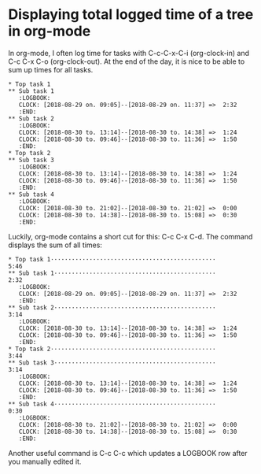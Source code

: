 # Displaying total logged time of a tree in org-mode

In org-mode, I often log time for tasks with C-c-C-x-C-i (org-clock-in) and C-c C-x C-o (org-clock-out). At the end of the day, it is nice to be able to sum up times for all tasks.

```
* Top task 1
** Sub task 1
   :LOGBOOK:
   CLOCK: [2018-08-29 on. 09:05]--[2018-08-29 on. 11:37] =>  2:32
   :END:
** Sub task 2
   :LOGBOOK:
   CLOCK: [2018-08-30 to. 13:14]--[2018-08-30 to. 14:38] =>  1:24
   CLOCK: [2018-08-30 to. 09:46]--[2018-08-30 to. 11:36] =>  1:50
   :END:
* Top task 2
** Sub task 3
   :LOGBOOK:
   CLOCK: [2018-08-30 to. 13:14]--[2018-08-30 to. 14:38] =>  1:24
   CLOCK: [2018-08-30 to. 09:46]--[2018-08-30 to. 11:36] =>  1:50
   :END:
** Sub task 4
   :LOGBOOK:
   CLOCK: [2018-08-30 to. 21:02]--[2018-08-30 to. 21:02] =>  0:00
   CLOCK: [2018-08-30 to. 14:38]--[2018-08-30 to. 15:08] =>  0:30
   :END:
```

Luckily, org-mode contains a short cut for this: C-c C-x C-d. The command displays the sum of all times:

```
* Top task 1···············································        5:46
** Sub task 1··············································        2:32
   :LOGBOOK:
   CLOCK: [2018-08-29 on. 09:05]--[2018-08-29 on. 11:37] =>  2:32
   :END:
** Sub task 2··············································        3:14
   :LOGBOOK:
   CLOCK: [2018-08-30 to. 13:14]--[2018-08-30 to. 14:38] =>  1:24
   CLOCK: [2018-08-30 to. 09:46]--[2018-08-30 to. 11:36] =>  1:50
   :END:
* Top task 2···············································        3:44
** Sub task 3··············································        3:14
   :LOGBOOK:
   CLOCK: [2018-08-30 to. 13:14]--[2018-08-30 to. 14:38] =>  1:24
   CLOCK: [2018-08-30 to. 09:46]--[2018-08-30 to. 11:36] =>  1:50
   :END:
** Sub task 4··············································        0:30
   :LOGBOOK:
   CLOCK: [2018-08-30 to. 21:02]--[2018-08-30 to. 21:02] =>  0:00
   CLOCK: [2018-08-30 to. 14:38]--[2018-08-30 to. 15:08] =>  0:30
   :END:
```

Another useful command is C-c C-c which updates a LOGBOOK row after you
manually edited it.
